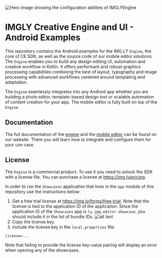 ![Hero image showing the configuration abilities of IMGLYEngine](https://img.ly/static/cesdk_release_header_android.png)

# IMGLY Creative Engine and UI - Android Examples

This repository contains the Android examples for the IMG.LY `Engine`, the core of CE.SDK, as well as the source code of our mobile editor solutions.
The `Engine` enables you to build any design editing UI, automation and creative workflow in Kotlin.
It offers performant and robust graphics processing capabilities combining the best of layout, typography and image processing with advanced workflows centered around templating and adaptation.

The `Engine` seamlessly integrates into any Android app whether you are building a photo editor, template-based design tool or scalable automation of content creation for your app.
The mobile editor is fully built on top of the `Engine`.

## Documentation

The full documentation of the [engine](https://img.ly/docs/cesdk/engine/quickstart?platform=android) and the [mobile editor](https://img.ly/docs/cesdk/mobile-editor/quickstart?platform=android) can be found on our website.
There you will learn how to integrate and configure them for your use case.

## License

The `Engine` is a commercial product. To use it you need to unlock the SDK with a license file. You can purchase a license at https://img.ly/pricing.

In order to run the `Showcases` application that lives in the `app` module of this repository use the instructions below:
1. Get a free trial license at https://img.ly/forms/free-trial. Note that the license is tied to the application ID of the application. Since the application ID of the `Showcases` app is `ly.img.editor.showcase`, you should include it in the list of bundle IDs.
   ![alt text](./bundle_id_instruction.png)
2. Copy the license key.
3. Include the license key in the `local.properties` file:
```
license=...
```

Note that failing to provide the license key-value pairing will display an error when opening any of the showcases.
